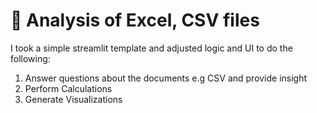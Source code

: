 # 📄 Analysis of Excel, CSV files
I took a simple streamlit template and adjusted logic and UI to do the following:
1. Answer questions about the documents e.g CSV and provide insight
2. Perform Calculations
3. Generate Visualizations


